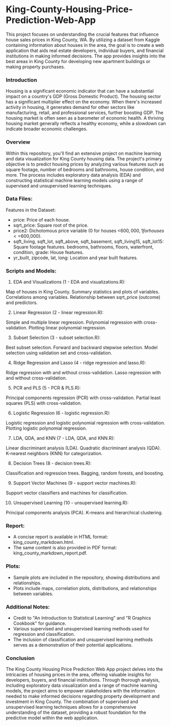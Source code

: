 # King-County-Housing-Price-Prediction-Web-App
This project focuses on understanding the crucial features that influence house sales prices in King County, WA. By utilizing a dataset from Kaggle containing information about houses in the area, the goal is to create a web application that aids real estate developers, individual buyers, and financial institutions in making informed decisions. The app provides insights into the best areas in King County for developing new apartment buildings or making property purchases.

### Introduction
Housing is a significant economic indicator that can have a substantial impact on a country's GDP (Gross Domestic Product). The housing sector has a significant multiplier effect on the economy. When there's increased activity in housing, it generates demand for other sectors like manufacturing, retail, and professional services, further boosting GDP. The housing market is often seen as a barometer of economic health. A thriving housing market generally reflects a healthy economy, while a slowdown can indicate broader economic challenges.

### Overview
Within this repository, you'll find an extensive project on machine learning and data visualization for King County housing data. The project's primary objective is to predict housing prices by analyzing various features such as square footage, number of bedrooms and bathrooms, house condition, and more. The process includes exploratory data analysis (EDA) and constructing statistical machine learning models using a range of supervised and unsupervised learning techniques.

### Data Files:

Features in the Dataset:
- price: Price of each house.
- sqrt_price: Square root of the price.
- price2: Dichotomous price variable (0 for houses <$600,000, 1 for houses <=$600,000).
- sqft_living, sqft_lot, sqft_above, sqft_basement, sqft_living15, sqft_lot15: Square footage features.
  bedrooms, bathrooms, floors, waterfront, condition, grade: House features.
- yr_built, zipcode, lat, long: Location and year built features.

### Scripts and Models:

1. EDA and Visualizations (1 - EDA and visualizations.R):

Map of houses in King County.
Summary statistics and plots of variables.
Correlations among variables.
Relationship between sqrt_price (outcome) and predictors.

2. Linear Regression (2 - linear regression.R):

Simple and multiple linear regression.
Polynomial regression with cross-validation.
Plotting linear polynomial regression.

3. Subset Selection (3 - subset selection.R):

Best subset selection.
Forward and backward stepwise selection.
Model selection using validation set and cross-validation.

4. Ridge Regression and Lasso (4 - ridge regression and lasso.R):

Ridge regression with and without cross-validation.
Lasso regression with and without cross-validation.

5. PCR and PLS (5 - PCR & PLS.R):

Principal components regression (PCR) with cross-validation.
Partial least squares (PLS) with cross-validation.

6. Logistic Regression (6 - logistic regression.R):

Logistic regression and logistic polynomial regression with cross-validation.
Plotting logistic polynomial regression.

7. LDA, QDA, and KNN (7 - LDA, QDA, and KNN.R):

Linear discriminant analysis (LDA).
Quadratic discriminant analysis (QDA).
K-nearest neighbors (KNN) for categorization.

8. Decision Trees (8 - decision trees.R):

Classification and regression trees.
Bagging, random forests, and boosting.

9. Support Vector Machines (9 - support vector machines.R):

Support vector classifiers and machines for classification.

10. Unsupervised Learning (10 - unsupervised learning.R):

Principal components analysis (PCA).
K-means and hierarchical clustering.

### Report:
- A concise report is available in HTML format: king_county_markdown.html.
- The same content is also provided in PDF format: king_county_markdown_report.pdf.

### Plots:
- Sample plots are included in the repository, showing distributions and relationships.
- Plots include maps, correlation plots, distributions, and relationships between variables.

### Additional Notes:
- Credit to "An Introduction to Statistical Learning" and "R Graphics Cookbook" for guidance.
- Various supervised and unsupervised learning methods used for regression and classification.
- The inclusion of classification and unsupervised learning methods serves as a demonstration of their potential applications.

### Conclusion
The King County Housing Price Prediction Web App project delves into the intricacies of housing prices in the area, offering valuable insights for developers, buyers, and financial institutions. Through thorough analysis, including exploratory data visualization and a range of machine learning models, the project aims to empower stakeholders with the information needed to make informed decisions regarding property development and investment in King County. The combination of supervised and unsupervised learning techniques allows for a comprehensive understanding of the dataset, providing a robust foundation for the predictive model within the web application.



